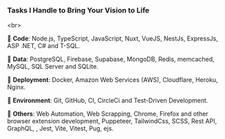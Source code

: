 ### **Tasks I Handle to Bring Your Vision to Life**

\<br>

🚀 **Code**: Node.js, TypeScript, JavaScript, Nuxt, VueJS, NestJs, ExpressJs, ASP .NET, C# and T-SQL.

🚀 **Data**: PostgreSQL, Firebase, Supabase, MongoDB, Redis, memcached, MySQL, SQL Server and SQLite.

🚀 **Deployment**: Docker, Amazon Web Services (AWS), Cloudflare, Heroku, Nginx.

🚀 **Environment**: Git, GitHub, CI, CircleCi and Test-Driven Development.

🚀 **Others**: Web Automation, Web Scrapping, Chrome, Firefox and other browser extension development, Puppeteer, TailwindCss, SCSS, Rest API, GraphQL, , Jest, Vite, Vitest, Pug, ejs.
